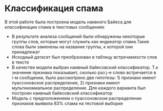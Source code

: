 # Классификация спама
В этой работе была построена модель наивного Байеса для классификации спама в текстовых сообщениях
* В результате анализа сообщений были обнаружены некоторые группы слов, которые могут служить как индикатор спама.Такие слова были заменены на название группы, к которой они принадлежат
* Исходный датасет был преобразован в таблицу встречаемости слов в тексте
* В качестве модели выбран наивный байесовский классификатор. Т.к значение признака показывает, сколько раз j-е слово встречается в i-м сообщении, было рассмотрено две гипотезы: 1) признаки имеют пуассоновское распределение, 2) признаки имеют мультиномиальное распределение. Для каждого варианта был построен наивный байесовский классификатор
* Модель с предположением о пуассоновском распределении признаков выявила 83% спама на тестовой выборке
